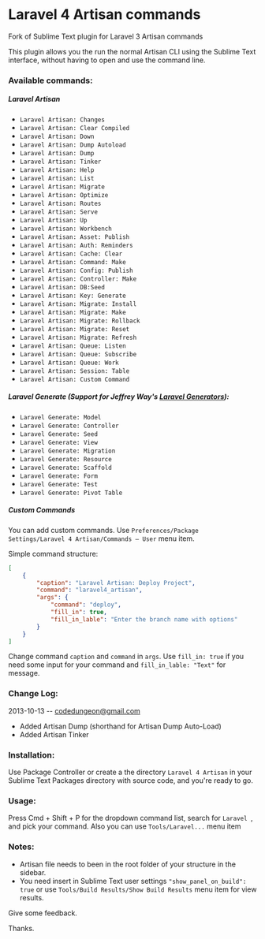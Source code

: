 Laravel 4 Artisan commands
===============

Fork of Sublime Text plugin for Laravel 3 Artisan commands

This plugin allows you the run the normal Artisan CLI using the Sublime Text interface, without having to open and use the command line.

### Available commands:

##### Laravel Artisan
- `Laravel Artisan: Changes`
- `Laravel Artisan: Clear Compiled`
- `Laravel Artisan: Down`
- `Laravel Artisan: Dump Autoload`
- `Laravel Artisan: Dump`
- `Laravel Artisan: Tinker`
- `Laravel Artisan: Help`
- `Laravel Artisan: List`
- `Laravel Artisan: Migrate`
- `Laravel Artisan: Optimize`
- `Laravel Artisan: Routes`
- `Laravel Artisan: Serve`
- `Laravel Artisan: Up`
- `Laravel Artisan: Workbench`
- `Laravel Artisan: Asset: Publish`
- `Laravel Artisan: Auth: Reminders`
- `Laravel Artisan: Cache: Clear`
- `Laravel Artisan: Command: Make`
- `Laravel Artisan: Config: Publish`
- `Laravel Artisan: Controller: Make`
- `Laravel Artisan: DB:Seed`
- `Laravel Artisan: Key: Generate`
- `Laravel Artisan: Migrate: Install`
- `Laravel Artisan: Migrate: Make`
- `Laravel Artisan: Migrate: Rollback`
- `Laravel Artisan: Migrate: Reset`
- `Laravel Artisan: Migrate: Refresh`
- `Laravel Artisan: Queue: Listen`
- `Laravel Artisan: Queue: Subscribe`
- `Laravel Artisan: Queue: Work`
- `Laravel Artisan: Session: Table`
- `Laravel Artisan: Custom Command`

##### Laravel Generate (Support for Jeffrey Way's [Laravel Generators](https://github.com/JeffreyWay/Laravel-4-Generators)):
- `Laravel Generate: Model`
- `Laravel Generate: Controller`
- `Laravel Generate: Seed`
- `Laravel Generate: View`
- `Laravel Generate: Migration`
- `Laravel Generate: Resource`
- `Laravel Generate: Scaffold`
- `Laravel Generate: Form`
- `Laravel Generate: Test`
- `Laravel Generate: Pivot Table`

##### Custom Commands
You can add custom commands.
Use `Preferences/Package Settings/Laravel 4 Artisan/Commands – User` menu item.

Simple command structure:

```json
[
    {
        "caption": "Laravel Artisan: Deploy Project",
        "command": "laravel4_artisan",
        "args": {
            "command": "deploy",
            "fill_in": true,
            "fill_in_lable": "Enter the branch name with options"
        }
    }
]
```

Change command `caption` and `command` in `args`.
Use `fill_in: true` if you need some input for your command and `fill_in_lable: "Text"` for message.

### Change Log:
2013-10-13 -- [codedungeon@gmail.com](mailto:codedungeon@gmail.com)

- Added Artisan Dump (shorthand for Artisan Dump Auto-Load)
- Added Artisan Tinker

### Installation:
Use Package Controller or create a the directory `Laravel 4 Artisan` in your Sublime Text Packages directory with source code, and you're ready to go.

### Usage:
Press Cmd + Shift + P for the dropdown command list, search for `Laravel `, and pick your command. Also you can use `Tools/Laravel...` menu item

### Notes:
- Artisan file needs to been in the root folder of your structure in the sidebar.
- You need insert in Sublime Text user settings `"show_panel_on_build": true` or use `Tools/Build Results/Show Build Results` menu item for view results.

Give some feedback.

Thanks.
